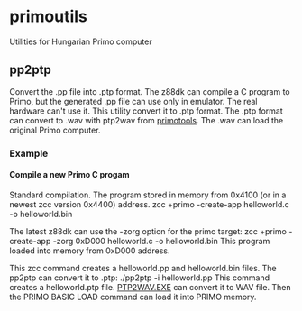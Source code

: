 # primoutils
Utilities for Hungarian Primo computer

## pp2ptp
Convert the .pp file into .ptp format.
The z88dk can compile a C program to Primo, but the generated .pp file can use only in emulator. The real hardware can't use it.
This utility convert it to .ptp format. The .ptp format can convert to .wav with ptp2wav from <a href='https://github.com/vargaviktor/primotools/'>primotools</a>.
The .wav can load the original Primo computer.
### Example
#### Compile a new Primo C progam
Standard compilation. The program stored in memory from 0x4100 (or in a newest zcc version 0x4400) address.
    zcc +primo -create-app helloworld.c -o helloworld.bin

The latest z88dk can use the -zorg option for the primo target:
    zcc +primo -create-app -zorg 0xD000 helloworld.c -o helloworld.bin
This program loaded into memory from 0xD000 address.

This zcc command creates a helloworld.pp and helloworld.bin files. 
The pp2ptp can convert it to .ptp:
    ./pp2ptp -i helloworld.pp
This command creates a helloworld.ptp file.
<a href='https://github.com/vargaviktor/primotools/'>PTP2WAV.EXE</a> can convert it to WAV file.
Then the PRIMO BASIC LOAD command can load it into PRIMO memory.
